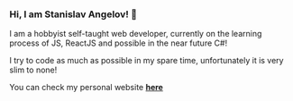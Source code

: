 ### Hi, I am Stanislav Angelov! 👋

I am a hobbyist self-taught web developer, currently on the learning process of JS, ReactJS and possible in the near future C#!

I try to code as much as possible in my spare time, unfortunately it is very slim to none!

You can check my personal website **[here](https://justaway1.github.io/theportfolio/)**
